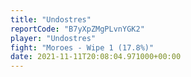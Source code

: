 ```yaml
---
title: "Undostres"
reportCode: "B7yXpZMgPLvnYGK2"
player: "Undostres"
fight: "Moroes - Wipe 1 (17.8%)"
date: 2021-11-11T20:08:04.971000+00:00
---
```

